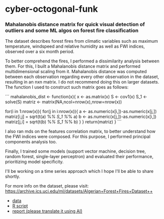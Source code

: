 # cyber-octogonal-funk




### Mahalanobis distance matrix for quick visual detection of outliers and some ML algos on forest fire classification

The dataset describes forest fires from climatic variables such as maximum temperature, windspeed and relative humidity as well as FWI indices, observed over a six month period.

To better comprehend the fires, I performed a dissimilarity analysis between them. For this, I built a Mahalanobis distance matrix and performed multidimensional scaling from it. Mahalanobis distance was computed between each observation regarding every other observation in the dataset, resulting in an nxn matrix. I do not recommend doing this on larger datasets. The function I used to construct such matrix goes as follows:

´´´
mahalanobis_dist <- function(x){
  x <- as.matrix(x)
  S <- cov1(x)
  S_1 <- solve(S)
  matriz <- matrix(NA,ncol=nrow(x),nrow=nrow(x))
  
  for(i in 1:nrow(x)){
    for(j in i:nrow(x)){
      a <- as.numeric(x[i,])-as.numeric(x[j,])
      matriz[i,j] = sqrt(t(a) %*% S_1 %*% a)
      b <- as.numeric(x[j,])-as.numeric(x[i,])
      matriz[j,i] = sqrt(t(b) %*% S_1 %*% b)
    }
  }
  return(matriz)
}
´´´

I also ran mds on the features correlation matrix, to better understand how the FWI indices were composed. For this purpose, I performed principal components analysis too.

Finally, I trained some models (support vector machine, decision tree, random forest, single-layer perceptron) and evaluated their performance, prioritizing model specificity.

I'll be working on a time series approach which I hope I'll be able to share shortly.

For more info on the dataset, please visit: https://archive.ics.uci.edu/ml/datasets/Algerian+Forest+Fires+Dataset++

* [data](https://github.com/sql19w/cyber-octogonal-funk/blob/main/forest_fires_data.csv)
* [R script](https://github.com/sql19w/cyber-octogonal-funk/blob/main/forest_fires.R)
* [report (please translate it using AI)](https://github.com/sql19w/cyber-octogonal-funk/blob/main/forest_fires_report.pdf)
